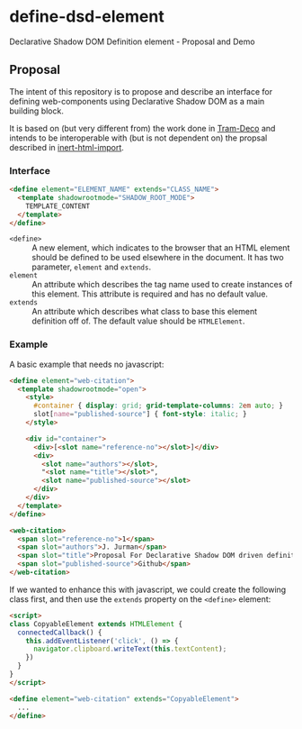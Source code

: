 # define-dsd-element
Declarative Shadow DOM Definition element - Proposal and Demo

## Proposal

The intent of this repository is to propose and describe an interface for defining web-components using Declarative Shadow DOM as a main building block.

It is based on (but very different from) the work done in [Tram-Deco](https://github.com/Tram-One/tram-deco) and intends to be interoperable with (but is not dependent on) the propsal described in [inert-html-import](https://github.com/JRJurman/inert-html-import).

### Interface

```html
<define element="ELEMENT_NAME" extends="CLASS_NAME">
  <template shadowrootmode="SHADOW_ROOT_MODE">
    TEMPLATE_CONTENT
  </template>
</define>
```

<dl>
  <dt><code>&lt;define&gt;</code></dt>
  <dd>A new element, which indicates to the browser that an HTML element should be defined to be used elsewhere in the document. It has two parameter, <code>element</code> and <code>extends</code>.</dd>

  <dt><code>element</code></dt>
  <dd>An attribute which describes the tag name used to create instances of this element. This attribute is required and has no default value.</dd>
  
  <dt><code>extends</code></dt>
  <dd>An attribute which describes what class to base this element definition off of. The default value should be <code>HTMLElement</code>.</dd>
</dl>

### Example

A basic example that needs no javascript:

```html
<define element="web-citation">
  <template shadowrootmode="open">
    <style>
      #container { display: grid; grid-template-columns: 2em auto; }
      slot[name="published-source"] { font-style: italic; }
    </style>

    <div id="container">
      <div>[<slot name="reference-no"></slot>]</div>
      <div>
        <slot name="authors"></slot>,
        "<slot name="title"></slot>",
        <slot name="published-source"></slot>
      </div>
    </div>
  </template>
</define>

<web-citation>
  <span slot="reference-no">1</span>
  <span slot="authors">J. Jurman</span>
  <span slot="title">Proposal For Declarative Shadow DOM driven definitions</span>
  <span slot="published-source">Github</span>
</web-citation>
```

If we wanted to enhance this with javascript, we could create the following class first, and then use the `extends` property on the `<define>` element:

```html
<script>
class CopyableElement extends HTMLElement {
  connectedCallback() {
    this.addEventListener('click', () => {
      navigator.clipboard.writeText(this.textContent);
    })
  }
}
</script>

<define element="web-citation" extends="CopyableElement">
  ...
</define>
```
